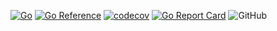 [![Go](https://github.com/northes/action-test/actions/workflows/go.yml/badge.svg?branch=dev)](https://github.com/northes/action-test/actions/workflows/go.yml)
[![Go Reference](https://pkg.go.dev/badge/github.com/northes/action-test.svg)](https://pkg.go.dev/github.com/northes/action-test)
[![codecov](https://codecov.io/gh/northes/action-test/branch/main/graph/badge.svg?token=TN33IN4UGZ)](https://codecov.io/gh/northes/action-test)
[![Go Report Card](https://goreportcard.com/badge/github.com/northes/action-test)](https://goreportcard.com/report/github.com/northes/action-test)
![GitHub](https://img.shields.io/github/license/northes/action-test)